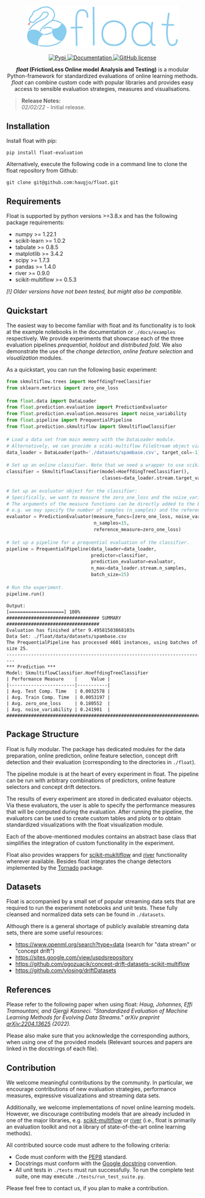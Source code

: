 <p align="center">
  <img alt="float" src="https://github.com/haugjo/float/raw/main/logo.png" width="400"/>
</p>
<p align="center">
  <!-- Pypi -->
  <a href="https://pypi.org/project/float-evaluation/">
    <img src="https://img.shields.io/pypi/v/float-evaluation" alt="Pypi">
  </a>
  <!-- Documentation -->
  <a href="https://haugjo.github.io/float/">
    <img src="https://img.shields.io/badge/docs-pages-informational" alt="Documentation">
  </a>
  <!-- License -->
  <a href="https://github.com/haugjo/float/blob/main/LICENSE">
    <img src="https://img.shields.io/github/license/haugjo/float" alt="GitHub license">
  </a>
</p>

<p align="center">
    <strong><em>float</em> (FrictionLess Online model Analysis and Testing)</strong> is a modular Python-framework for standardized evaluations of online learning methods.
    <em>float</em> can combine custom code with popular libraries and provides easy access to sensible evaluation strategies, measures and visualisations.
</p>

>**Release Notes:**<br>
>*02/02/22* - Initial release.

## Installation
Install float with pip:
```
pip install float-evaluation
```
Alternatively, execute the following code in a command line to clone the float repository from Github:
```
git clone git@github.com:haugjo/float.git
```

## Requirements
Float is supported by python versions >=3.8.x and has the following package requirements:
- numpy >= 1.22.1
- scikit-learn >= 1.0.2
- tabulate >= 0.8.5
- matplotlib >= 3.4.2
- scipy >= 1.7.3
- pandas >= 1.4.0
- river >= 0.9.0
- scikit-multiflow >= 0.5.3

*[!] Older versions have not been tested, but might also be compatible.*

## Quickstart
The easiest way to become familiar with float and its functionality is to look at the example notebooks in the documentation or ```./docs/examples``` respectively. 
We provide experiments that showcase each of the three evaluation pipelines *prequential*, *holdout* and 
*distributed fold*. We also demonstrate the use of the *change detection*, *online feature selection* and 
*visualization* modules.

As a quickstart, you can run the following basic experiment:
```python
from skmultiflow.trees import HoeffdingTreeClassifier
from sklearn.metrics import zero_one_loss

from float.data import DataLoader
from float.prediction.evaluation import PredictionEvaluator
from float.prediction.evaluation.measures import noise_variability
from float.pipeline import PrequentialPipeline
from float.prediction.skmultiflow import SkmultiflowClassifier

# Load a data set from main memory with the DataLoader module. 
# Alternatively, we can provide a sciki-multiflow FileStream object via the 'stream' attribute.
data_loader = DataLoader(path='./datasets/spambase.csv', target_col=-1)

# Set up an online classifier. Note that we need a wrapper to use scikit-multiflow functionality.
classifier = SkmultiflowClassifier(model=HoeffdingTreeClassifier(),
                                   classes=data_loader.stream.target_values)

# Set up an evaluator object for the classifier:
# Specifically, we want to measure the zero_one_loss and the noise_variability as an indication of robustness.
# The arguments of the measure functions can be directly added to the Evaluator object constructor,
# e.g. we may specify the number of samples (n_samples) and the reference_measure used to compute the noise_variability.
evaluator = PredictionEvaluator(measure_funcs=[zero_one_loss, noise_variability],
                                n_samples=15,
                                reference_measure=zero_one_loss)

# Set up a pipeline for a prequential evaluation of the classifier.
pipeline = PrequentialPipeline(data_loader=data_loader,
                               predictor=classifier,
                               prediction_evaluator=evaluator,
                               n_max=data_loader.stream.n_samples,
                               batch_size=25)

# Run the experiment.
pipeline.run()
```
```console
Output:
[====================] 100%
################################## SUMMARY ##################################
Evaluation has finished after 9.49581503868103s
Data Set: ./float/data/datasets/spambase.csv
The PrequentialPipeline has processed 4601 instances, using batches of size 25.
-------------------------------------------------------------------------
*** Prediction ***
Model: SkmultiflowClassifier.HoeffdingTreeClassifier
| Performance Measure    |     Value |
|------------------------|-----------|
| Avg. Test Comp. Time   | 0.0032578 |
| Avg. Train Comp. Time  | 0.0053197 |
| Avg. zero_one_loss     | 0.180552  |
| Avg. noise_variability | 0.241901  |
#############################################################################
```
## Package Structure
Float is fully modular. The package has dedicated modules for the data preparation, online prediction, online 
feature selection, concept drift detection and their evaluation (corresponding to the directories in ```./float```). 

The pipeline module is at the heart of every experiment in float. The pipeline can be run with arbitrary combinations of 
predictors, online feature selectors and concept drift detectors. 

The results of every experiment are stored in dedicated evaluator objects. Via these evaluators, the user is 
able to specify the performance measures that will be computed during the evaluation. After running the pipeline, the 
evaluators can be used to create custom tables and plots or to obtain standardized visualizations with the float visualization module. 

Each of the above-mentioned modules contains an abstract base class that simplifies the integration of custom 
functionality in the experiment. 

Float also provides wrappers for [scikit-mukltiflow](https://scikit-multiflow.readthedocs.io/en/stable/index.html) 
and [river](https://riverml.xyz/latest/) functionality wherever available. Besides float integrates the change detectors
implemented by the [Tornado](https://github.com/alipsgh/tornado) package.

## Datasets
Float is accompanied by a small set of popular streaming data sets that are required to run the 
experiment notebooks and unit tests. These fully cleansed and normalized data sets can be found in ```./datasets```.

Although there is a general shortage of publicly available streaming data sets, there are some useful resources:
- https://www.openml.org/search?type=data (search for "data stream" or "concept drift")
- https://sites.google.com/view/uspdsrepository
- https://github.com/ogozuacik/concept-drift-datasets-scikit-multiflow
- https://github.com/vlosing/driftDatasets

## References
Please refer to the following paper when using float:
*Haug, Johannes, Effi Tramountani, and Gjergji Kasneci. "Standardized Evaluation of Machine Learning Methods for Evolving Data Streams." arXiv preprint [arXiv:2204.13625](https://arxiv.org/abs/2204.13625) (2022).*

Please also make sure that you acknowledge the corresponding authors, when using one of the provided models (Relevant 
sources and papers are linked in the docstrings of each file).

## Contribution
We welcome meaningful contributions by the community. In particular, we encourage contributions of new evaluation strategies, 
performance measures, expressive visualizations and streaming data sets.

Additionally, we welcome implementations of novel online learning models. 
However, we discourage contributing models that are already included in one 
of the major libraries, e.g. [scikit-multiflow](https://scikit-multiflow.readthedocs.io/en/stable/#) or [river](https://riverml.xyz/latest/)
(i.e., float is primarily an evaluation toolkit and not a library of state-of-the-art online learning methods).

All contributed source code must adhere to the following criteria:
- Code must conform with the [PEP8](https://www.python.org/dev/peps/pep-0008/) standard.
- Docstrings must conform with the [Google docstring](https://google.github.io/styleguide/pyguide.html) convention.
- All unit tests in ```./tests``` must run successfully. To run the complete test suite, one may execute 
```./tests/run_test_suite.py```.

Please feel free to contact us, if you plan to make a contribution.
